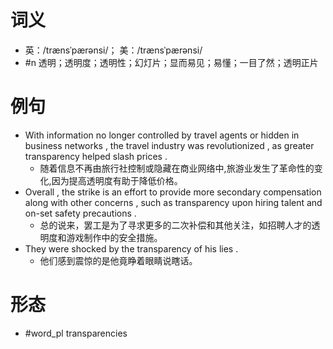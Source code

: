 # 词义
- 英：/trænsˈpærənsi/； 美：/trænsˈpærənsi/
- #n 透明；透明度；透明性；幻灯片；显而易见；易懂；一目了然；透明正片
# 例句
- With information no longer controlled by travel agents or hidden in business networks , the travel industry was revolutionized , as greater transparency helped slash prices .
	- 随着信息不再由旅行社控制或隐藏在商业网络中,旅游业发生了革命性的变化,因为提高透明度有助于降低价格。
- Overall , the strike is an effort to provide more secondary compensation along with other concerns , such as transparency upon hiring talent and on-set safety precautions .
	- 总的说来，罢工是为了寻求更多的二次补偿和其他关注，如招聘人才的透明度和游戏制作中的安全措施。
- They were shocked by the transparency of his lies .
	- 他们感到震惊的是他竟睁着眼睛说瞎话。
# 形态
- #word_pl transparencies
